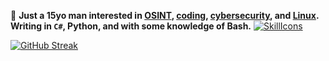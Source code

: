 👨 <b>Just a 15yo man interested in <u>OSINT</u>, <u>coding</u>, <u>cybersecurity</u>, and <u>Linux</u>. Writing in <code>C#</code>, Python, and with some knowledge of Bash.</b>
[![SkillIcons](https://skillicons.dev/icons?i=c,py,mongodb,bash)](https://skillicons.dev)<br/>

[![GitHub Streak](https://streak-stats.demolab.com/?user=1gualt&theme=dark)](https://git.io/streak-stats)

